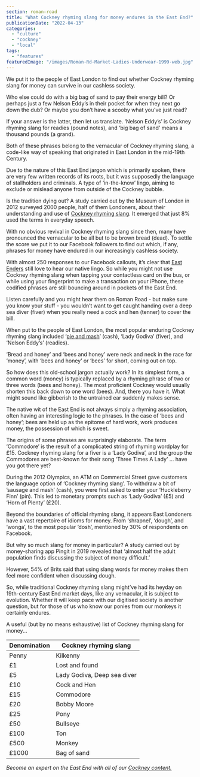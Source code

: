 ```yaml
---
section: roman-road
title: "What Cockney rhyming slang for money endures in the East End?"
publicationDate: "2022-04-13"
categories: 
  - "culture"
  - "cockney"
  - "local"
tags: 
  - "features"
featuredImage: "/images/Roman-Rd-Market-Ladies-Underwear-1999-web.jpg"
---
```


We put it to the people of East London to find out whether Cockney rhyming slang for money can survive in our cashless society.

Who else could do with a big bag of sand to pay their energy bill? Or perhaps just a few Nelson Eddy’s in their pocket for when they next go down the dub? Or maybe you don’t have a scooby what you’ve just read?

If your answer is the latter, then let us translate. ‘Nelson Eddy’s’ is Cockney rhyming slang for readies (pound notes), and ‘big bag of sand’ means a thousand pounds (a grand). 

Both of these phrases belong to the vernacular of Cockney rhyming slang, a code-like way of speaking that originated in East London in the mid-19th Century. 

Due to the nature of this East End jargon which is primarily spoken, there are very few written records of its roots, but it was supposedly the language of stallholders and criminals. A type of ‘in-the-know’ lingo, aiming to exclude or mislead anyone from outside of the Cockney bubble.

Is the tradition dying out? A study carried out by the Museum of London in 2012 surveyed 2000 people, half of them Londoners, about their understanding and use of [Cockney rhyming slang](https://romanroadlondon.com/cockney-rhyming-slang-history/). It emerged that just 8% used the terms in everyday speech. 

With no obvious revival in Cockney rhyming slang since then, many have pronounced the vernacular to be all but to be brown bread (dead). To settle the score we put it to our Facebook followers to find out which, if any, phrases for money have endured in our increasingly cashless society. 

With almost 250 responses to our Facebook callouts, it’s clear that [East Enders](https://romanroadlondon.com/chris-ross-east-end-poet/) still love to hear our native lingo. So while you might not use Cockney rhyming slang when tapping your contactless card on the bus, or while using your fingerprint to make a transaction on your iPhone, these codified phrases are still bouncing around in pockets of the East End. 

Listen carefully and you might hear them on Roman Road - but make sure you know your stuff - you wouldn’t want to get caught handing over a deep sea diver (fiver) when you really need a cock and hen (tenner) to cover the bill. 

When put to the people of East London, the most popular enduring Cockney rhyming slang included ‘[pie and mash](https://romanroadlondon.com/cockney-roots-leanne-black-g-kelly-bow/)’ (cash), ‘Lady Godiva’ (fiver), and ‘Nelson Eddy’s’ (readies).

‘Bread and honey’ and ‘bees and honey’ were neck and neck in the race for ‘money’, with ‘bees and honey’ or ‘bees’ for short, coming out on top. 

So how does this old-school jargon actually work? In its simplest form, a common word (money) is typically replaced by a rhyming phrase of two or three words (bees and honey). The most proficient Cockney would usually shorten this back down to one word (bees). And, there you have it. What might sound like gibberish to the untrained ear suddenly makes sense. 

The native wit of the East End is not always simply a rhyming association, often having an interesting logic to the phrases. In the case of ‘bees and honey’; bees are held up as the epitome of hard work, work produces money, the possession of which is sweet. 

The origins of some phrases are surprisingly elaborate. The term ‘Commodore’ is the result of a complicated string of rhyming wordplay for £15. Cockney rhyming slang for a fiver is a ‘Lady Godiva’, and the group the Commodores are best-known for their song ‘Three Times A Lady’ … have you got there yet? 

During the 2012 Olympics, an ATM on Commercial Street gave customers the language option of ‘Cockney rhyming slang’. To withdraw a bit of ’sausage and mash’ (cash), you were first asked to enter your ‘Huckleberry Finn’ (pin). This led to monetary prompts such as ‘Lady Godiva’ (£5) and ‘Horn of Plenty’ (£20). 

Beyond the boundaries of official rhyming slang, it appears East Londoners have a vast repertoire of idioms for money. From ‘shrapnel’, ‘dough’, and ‘wonga’, to the most popular ‘dosh’, mentioned by 30% of respondents on Facebook. 

But why so much slang for money in particular? A study carried out by money-sharing app Pingit in 2019 revealed that ‘almost half the adult population finds discussing the subject of money difficult.’

However, 54% of Brits said that using slang words for money makes them feel more confident when discussing dough. 

So, while traditional Cockney rhyming slang might’ve had its heyday on 19th-century East End market days, like any vernacular, it is subject to evolution. Whether it will keep pace with our digitised society is another question, but for those of us who know our ponies from our monkeys it certainly endures.

A useful (but by no means exhaustive) list of Cockney rhyming slang for money...

| Denomination | Cockney rhyming slang |
| --- | --- |
| Penny | Kilkenny |
| £1 | Lost and found |
| £5 | Lady Godiva, Deep sea diver |
| £10 | Cock and Hen |
| £15 | Commodore |
| £20 | Bobby Moore |
| £25 | Pony |
| £50 | Bullseye |
| £100 | Ton |
| £500 | Monkey |
| £1000 | Bag of sand |

_Become an expert on the East End with all of our [Cockney content.](https://romanroadlondon.com/culture/cockney/)_

